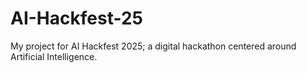 # AI-Hackfest-25
My project for AI Hackfest 2025; a digital hackathon centered around Artificial Intelligence.
